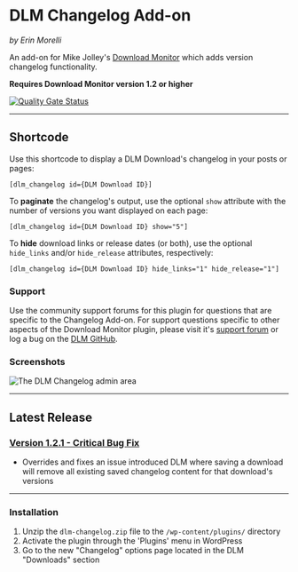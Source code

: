 # DLM Changelog Add-on #

*by Erin Morelli*

An add-on for Mike Jolley's [Download Monitor](http://wordpress.org/plugins/download-monitor/) which adds version changelog functionality.

**Requires Download Monitor version 1.2 or higher**

[![Quality Gate Status](https://sonarcloud.io/api/project_badges/measure?project=ErinMorelli_dlm-changelog&metric=alert_status)](https://sonarcloud.io/dashboard?id=ErinMorelli_dlm-changelog)

---

## Shortcode ##

Use this shortcode to display a DLM Download's changelog in your posts or pages:

`[dlm_changelog id={DLM Download ID}]`

To **paginate** the changelog's output, use the optional `show` attribute with the number of versions you want displayed on each page:

`[dlm_changelog id={DLM Download ID} show="5"]`

To **hide** download links or release dates (or both), use the optional `hide_links` and/or `hide_release` attributes, respectively:

`[dlm_changelog id={DLM Download ID} hide_links="1" hide_release="1"]`


### Support ###

Use the community support forums for this plugin for questions that are specific to the Changelog Add-on. For support questions specific to other aspects of the Download Monitor plugin, please visit it's [support forum](http://wordpress.org/support/plugin/download-monitor) or log a bug on the [DLM GitHub](https://github.com/mikejolley/download-monitor).


### Screenshots ###

![The DLM Changelog admin area](https://bitbucket.org/repo/MGqdyg/images/1845611380-screenshot-1.jpg)



*****


## Latest Release ##


### [Version 1.2.1 - Critical Bug Fix](https://bitbucket.org/ErinMorelli/dlm-changelog/downloads/dlm-changelog.1.2.1.zip) ###
* Overrides and fixes an issue introduced DLM where saving a download will remove all existing saved changelog content for that download's versions



*****


### Installation ###

1. Unzip the `dlm-changelog.zip` file to the `/wp-content/plugins/` directory
1. Activate the plugin through the 'Plugins' menu in WordPress
1. Go to the new "Changelog" options page located in the DLM "Downloads" section
